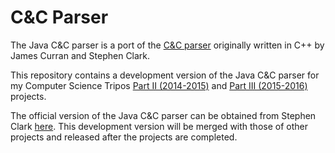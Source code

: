 # C&C Parser

The Java C&C parser is a port of the [C&C parser](http://svn.ask.it.usyd.edu.au/trac/candc) originally written in C++ by James Curran and Stephen Clark.

This repository contains a development version of the Java C&C parser for my Computer Science Tripos [Part II (2014-2015)](https://www.cl.cam.ac.uk/teaching/projects/) and [Part III (2015-2016)](https://www.cl.cam.ac.uk/teaching/masters/projects/) projects.

The official version of the Java C&C parser can be obtained from Stephen Clark [here](https://www.cl.cam.ac.uk/~sc609/java-candc.html). This development version will be merged with those of other projects and released after the projects are completed.
